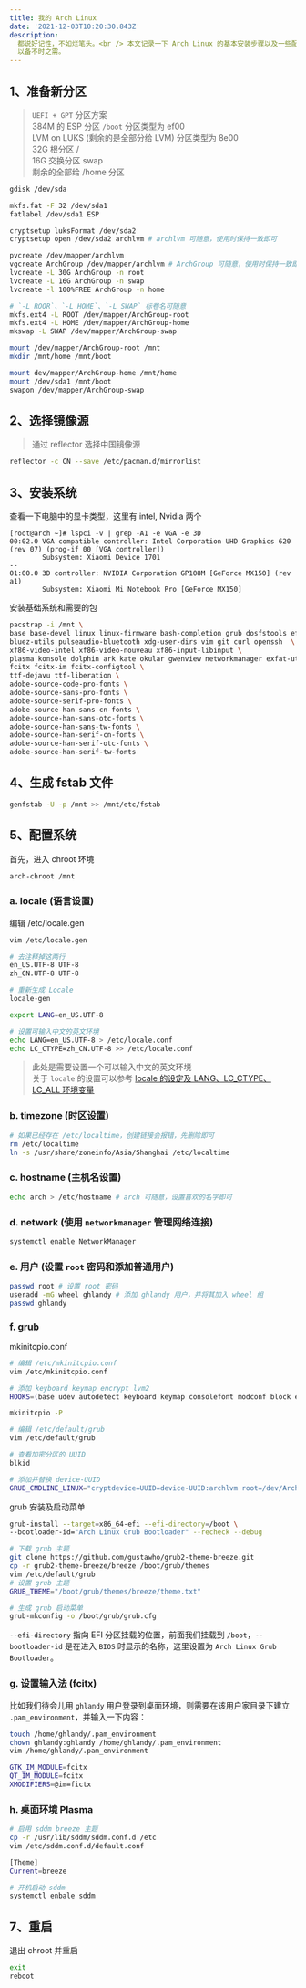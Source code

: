 ```yaml
---
title: 我的 Arch Linux
date: '2021-12-03T10:20:30.843Z'
description:
  都说好记性，不如烂笔头。<br /> 本文记录一下 Arch Linux 的基本安装步骤以及一些配置啥儿的，
  以备不时之需。
---
```


## 1、准备新分区

> `UEFI + GPT` 分区方案 <br />
> 384M 的 ESP 分区 `/boot` 分区类型为 ef00 <br />
> LVM on LUKS (剩余的是全部分给 LVM) 分区类型为 8e00 <br />
> 32G 根分区 / <br />
> 16G 交换分区 swap <br />
> 剩余的全部给 /home 分区

```bash
gdisk /dev/sda

mkfs.fat -F 32 /dev/sda1
fatlabel /dev/sda1 ESP

cryptsetup luksFormat /dev/sda2
cryptsetup open /dev/sda2 archlvm # archlvm 可随意，使用时保持一致即可

pvcreate /dev/mapper/archlvm
vgcreate ArchGroup /dev/mapper/archlvm # ArchGroup 可随意，使用时保持一致即可
lvcreate -L 30G ArchGroup -n root
lvcreate -L 16G ArchGroup -n swap
lvcreate -l 100%FREE ArchGroup -n home

# `-L ROOR`、`-L HOME`、`-L SWAP` 标卷名可随意
mkfs.ext4 -L ROOT /dev/mapper/ArchGroup-root
mkfs.ext4 -L HOME /dev/mapper/ArchGroup-home
mkswap -L SWAP /dev/mapper/ArchGroup-swap

mount /dev/mapper/ArchGroup-root /mnt
mkdir /mnt/home /mnt/boot

mount dev/mapper/ArchGroup-home /mnt/home
mount /dev/sda1 /mnt/boot
swapon /dev/mapper/ArchGroup-swap
```

## 2、选择镜像源

> 通过 reflector 选择中国镜像源

```bash
reflector -c CN --save /etc/pacman.d/mirrorlist
```

## 3、安装系统

查看一下电脑中的显卡类型，这里有 intel, Nvidia 两个

```
[root@arch ~]# lspci -v | grep -A1 -e VGA -e 3D
00:02.0 VGA compatible controller: Intel Corporation UHD Graphics 620 (rev 07) (prog-if 00 [VGA controller])
        Subsystem: Xiaomi Device 1701
--
01:00.0 3D controller: NVIDIA Corporation GP108M [GeForce MX150] (rev a1)
        Subsystem: Xiaomi Mi Notebook Pro [GeForce MX150]
```

安装基础系统和需要的包

```bash
pacstrap -i /mnt \
base base-devel linux linux-firmware bash-completion grub dosfstools efibootmgr lvm2 \
bluez-utils pulseaudio-bluetooth xdg-user-dirs vim git curl openssh  \
xf86-video-intel xf86-video-nouveau xf86-input-libinput \
plasma konsole dolphin ark kate okular gwenview networkmanager exfat-utils ntfs-3g \
fcitx fcitx-im fcitx-configtool \
ttf-dejavu ttf-liberation \
adobe-source-code-pro-fonts \
adobe-source-sans-pro-fonts \
adobe-source-serif-pro-fonts \
adobe-source-han-sans-cn-fonts \
adobe-source-han-sans-otc-fonts \
adobe-source-han-sans-tw-fonts \
adobe-source-han-serif-cn-fonts \
adobe-source-han-serif-otc-fonts \
adobe-source-han-serif-tw-fonts
```

## 4、生成 fstab 文件

```bash
genfstab -U -p /mnt >> /mnt/etc/fstab
```

## 5、配置系统

首先，进入 chroot 环境

```bash
arch-chroot /mnt
```

### a. locale (语言设置)

编辑 /etc/locale.gen

```bash
vim /etc/locale.gen

# 去注释掉这两行
en_US.UTF-8 UTF-8
zh_CN.UTF-8 UTF-8

# 重新生成 Locale
locale-gen

export LANG=en_US.UTF-8

# 设置可输入中文的英文环境
echo LANG=en_US.UTF-8 > /etc/locale.conf
echo LC_CTYPE=zh_CN.UTF-8 >> /etc/locale.conf
```

> 此处是需要设置一个可以输入中文的英文环境 <br />
> 关于 `locale` 的设置可以参考 [locale 的设定及 LANG、LC_CTYPE、LC_ALL 环境变量](https://www.cnblogs.com/xlmeng1988/archive/2013/01/16/locale.html)

### b. timezone (时区设置)

```bash
# 如果已经存在 /etc/localtime，创建链接会报错，先删除即可
rm /etc/localtime
ln -s /usr/share/zoneinfo/Asia/Shanghai /etc/localtime
```

### c. hostname (主机名设置)

```bash
echo arch > /etc/hostname # arch 可随意，设置喜欢的名字即可
```

### d. network (使用 `networkmanager` 管理网络连接)

```bash
systemctl enable NetworkManager
```

### e. 用户 (设置 `root` 密码和添加普通用户)

```bash
passwd root # 设置 root 密码
useradd -mG wheel ghlandy # 添加 ghlandy 用户，并将其加入 wheel 组
passwd ghlandy
```

### f. grub

mkinitcpio.conf

```bash
# 编辑 /etc/mkinitcpio.conf
vim /etc/mkinitcpio.conf

# 添加 keyboard keymap encrypt lvm2
HOOKS=(base udev autodetect keyboard keymap consolefont modconf block encrypt lvm2 filesystems fsck)

mkinitcpio -P
```

```bash
# 编辑 /etc/default/grub
vim /etc/default/grub

# 查看加密分区的 UUID
blkid

# 添加并替换 device-UUID
GRUB_CMDLINE_LINUX="cryptdevice=UUID=device-UUID:archlvm root=/dev/ArchGroup/root"
```

grub 安装及启动菜单

```bash
grub-install --target=x86_64-efi --efi-directory=/boot \
--bootloader-id="Arch Linux Grub Bootloader" --recheck --debug

# 下载 grub 主题
git clone https://github.com/gustawho/grub2-theme-breeze.git
cp -r grub2-theme-breeze/breeze /boot/grub/themes
vim /etc/default/grub
# 设置 grub 主题
GRUB_THEME="/boot/grub/themes/breeze/theme.txt"

# 生成 grub 启动菜单
grub-mkconfig -o /boot/grub/grub.cfg
```

`--efi-directory` 指向 EFI 分区挂载的位置，前面我们挂载到 `/boot`，`--bootloader-id` 是在进入 `BIOS`
时显示的名称，这里设置为 `Arch Linux Grub Bootloader`。

### g. 设置输入法 (fcitx)

比如我们待会儿用 `ghlandy` 用户登录到桌面环境，则需要在该用户家目录下建立 `.pam_environment`，并输入一下内容：

```bash
touch /home/ghlandy/.pam_environment
chown ghlandy:ghlandy /home/ghlandy/.pam_environment
vim /home/ghlandy/.pam_environment

GTK_IM_MODULE=fcitx
QT_IM_MODULE=fcitx
XMODIFIERS=@im=fictx
```

### h. 桌面环境 Plasma

```bash
# 启用 sddm breeze 主题
cp -r /usr/lib/sddm/sddm.conf.d /etc
vim /etc/sddm.conf.d/default.conf

[Theme]
Current=breeze

# 开机启动 sddm
systemctl enbale sddm
```

## 7、重启

退出 chroot 并重启

```bash
exit
reboot
```
